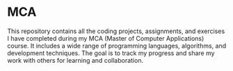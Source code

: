 # MCA
This repository contains all the coding projects, assignments, and exercises I have completed during my MCA (Master of Computer Applications) course. It includes a wide range of programming languages, algorithms, and development techniques. The goal is to track my progress and share my work with others for learning and collaboration.
